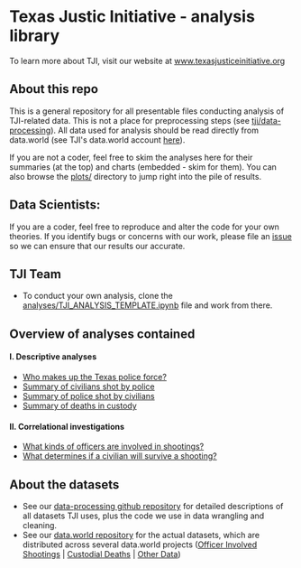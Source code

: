 # Texas Justic Initiative - analysis library

To learn more about TJI, visit our website at www.texasjusticeinitiative.org

## About this repo

This is a general repository for all presentable files conducting analysis of TJI-related data. This is not a place for preprocessing steps (see [tji/data-processing](https://github.com/texas-justice-initiative/data-processing)). All data used for analysis should be read directly from data.world (see TJI's data.world account [here](https://data.world/tji)).

If you are not a coder, feel free to skim the analyses here for their summaries (at the top) and charts (embedded - skim for them). You can also browse the [plots/](https://github.com/texas-justice-initiative/analysis/tree/master/plots) directory to jump right into the pile of results.

## Data Scientists:

If you are a coder, feel free to reproduce and alter the code for your own theories. If you identify bugs or concerns with our work, please file an [issue](https://github.com/texas-justice-initiative/analysis/issues) so we can ensure that our results our accurate.

## TJI Team

* To conduct your own analysis, clone the [analyses/TJI_ANALYSIS_TEMPLATE.ipynb](https://github.com/texas-justice-initiative/analysis/analyses/TJI_ANALYSIS_TEMPLATE.ipynb) file and work from there.

## Overview of analyses contained

#### I. Descriptive analyses
* [Who makes up the Texas police force?](https://github.com/texas-justice-initiative/analysis/blob/master/analyses/officer_population_descriptive_analysis.ipynb)
* [Summary of civilians shot by police](https://github.com/texas-justice-initiative/analysis/blob/master/analyses/ois_descriptive_analysis_civilians_shot.ipynb)
* [Summary of police shot by civilians](https://github.com/texas-justice-initiative/analysis/blob/master/analyses/ois_descriptive_analysis_officers_shot.ipynb)
* [Summary of deaths in custody](https://github.com/texas-justice-initiative/analysis/blob/master/analyses/cdr_explore.ipynb)

#### II. Correlational investigations
* [What kinds of officers are involved in shootings?](https://github.com/texas-justice-initiative/analysis/blob/master/analyses/ois_which_officers.ipynb)
* [What determines if a civilian will survive a shooting?](https://github.com/texas-justice-initiative/analysis/blob/master/analyses/ois_who_survives_shootings.ipynb)

## About the datasets

* See our [data-processing github repository](https://github.com/texas-justice-initiative/data-processing) for detailed descriptions of all datasets TJI uses, plus the code we use in data wrangling and cleaning.
* See our [data.world repository](https://data.world/tji) for the actual datasets, which are distributed across several data.world projects ([Officer Involved Shootings](https://data.world/tji/officer-involved-shootings) | [Custodial Deaths](https://data.world/tji/tx-deaths-in-custody-2005-2015) | [Other Data](https://data.world/tji/auxiliary-datasets))
